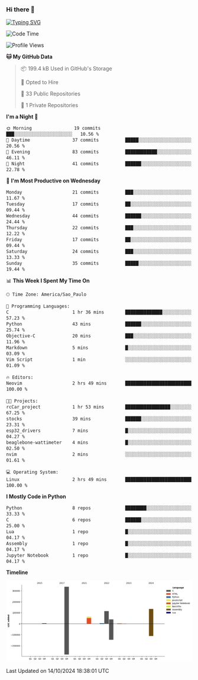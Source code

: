 ### Hi there 👋

<a href="https://git.io/typing-svg"><img src="https://readme-typing-svg.herokuapp.com?font=Fira+Code&duration=2000&pause=100&center=true&vCenter=true&multiline=true&width=720&height=175&lines=Gui's+are+a+lie%2C+they+are+just+front-ends+to+the+shell.;Through+the+shell%2C+I+gain+sudo.;Through+sudo%2C+I+gain+power.;Through+power%2C+I+gain+root.;Through+root%2C+my+chains+are+broken.;uid%3D0+shall+free+me...." alt="Typing SVG" /></a>


<!--START_SECTION:waka-->
![Code Time](http://img.shields.io/badge/Code%20Time-1%2C007%20hrs%2037%20mins-blue)

![Profile Views](http://img.shields.io/badge/Profile%20Views-1-blue)

**🐱 My GitHub Data** 

> 📦 199.4 kB Used in GitHub's Storage 
 > 
> 💼 Opted to Hire
 > 
> 📜 33 Public Repositories 
 > 
> 🔑 1 Private Repositories 
 > 
**I'm a Night 🦉** 

```text
🌞 Morning                19 commits          ███░░░░░░░░░░░░░░░░░░░░░░   10.56 % 
🌆 Daytime                37 commits          █████░░░░░░░░░░░░░░░░░░░░   20.56 % 
🌃 Evening                83 commits          ████████████░░░░░░░░░░░░░   46.11 % 
🌙 Night                  41 commits          ██████░░░░░░░░░░░░░░░░░░░   22.78 % 
```
📅 **I'm Most Productive on Wednesday** 

```text
Monday                   21 commits          ███░░░░░░░░░░░░░░░░░░░░░░   11.67 % 
Tuesday                  17 commits          ██░░░░░░░░░░░░░░░░░░░░░░░   09.44 % 
Wednesday                44 commits          ██████░░░░░░░░░░░░░░░░░░░   24.44 % 
Thursday                 22 commits          ███░░░░░░░░░░░░░░░░░░░░░░   12.22 % 
Friday                   17 commits          ██░░░░░░░░░░░░░░░░░░░░░░░   09.44 % 
Saturday                 24 commits          ███░░░░░░░░░░░░░░░░░░░░░░   13.33 % 
Sunday                   35 commits          █████░░░░░░░░░░░░░░░░░░░░   19.44 % 
```


📊 **This Week I Spent My Time On** 

```text
🕑︎ Time Zone: America/Sao_Paulo

💬 Programming Languages: 
C                        1 hr 36 mins        ██████████████░░░░░░░░░░░   57.23 % 
Python                   43 mins             ██████░░░░░░░░░░░░░░░░░░░   25.74 % 
Objective-C              20 mins             ███░░░░░░░░░░░░░░░░░░░░░░   11.96 % 
Markdown                 5 mins              █░░░░░░░░░░░░░░░░░░░░░░░░   03.09 % 
Vim Script               1 min               ░░░░░░░░░░░░░░░░░░░░░░░░░   01.09 % 

🔥 Editors: 
Neovim                   2 hrs 49 mins       █████████████████████████   100.00 % 

🐱‍💻 Projects: 
rcCar_project            1 hr 53 mins        █████████████████░░░░░░░░   67.25 % 
stocks                   39 mins             ██████░░░░░░░░░░░░░░░░░░░   23.31 % 
esp32_drivers            7 mins              █░░░░░░░░░░░░░░░░░░░░░░░░   04.27 % 
beaglebone-wattimeter    4 mins              █░░░░░░░░░░░░░░░░░░░░░░░░   02.50 % 
nvim                     2 mins              ░░░░░░░░░░░░░░░░░░░░░░░░░   01.61 % 

💻 Operating System: 
Linux                    2 hrs 49 mins       █████████████████████████   100.00 % 
```

**I Mostly Code in Python** 

```text
Python                   8 repos             ████████░░░░░░░░░░░░░░░░░   33.33 % 
C                        6 repos             ██████░░░░░░░░░░░░░░░░░░░   25.00 % 
Lua                      1 repo              █░░░░░░░░░░░░░░░░░░░░░░░░   04.17 % 
Assembly                 1 repo              █░░░░░░░░░░░░░░░░░░░░░░░░   04.17 % 
Jupyter Notebook         1 repo              █░░░░░░░░░░░░░░░░░░░░░░░░   04.17 % 
```



**Timeline**

![Lines of Code chart](https://raw.githubusercontent.com/Gedankenn/Gedankenn/main/assets/bar_graph.png)


 Last Updated on 14/10/2024 18:38:01 UTC
<!--END_SECTION:waka-->
